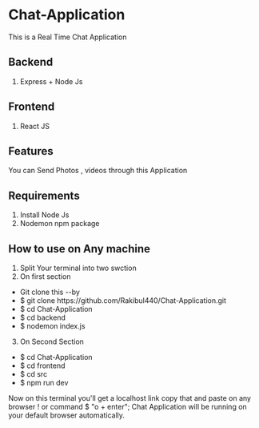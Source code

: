 # Chat-Application

This is a Real Time Chat Application 

## Backend
1. Express + Node Js 

## Frontend
1. React JS

## Features

You can Send Photos , videos through this Application

## Requirements

1. Install Node Js
2. Nodemon npm package

## How to use on Any machine

1. Split Your terminal into two swction
2. On first section 
<ul>
<li> Git clone this --by </li>
<li> $ git clone https://github.com/Rakibul440/Chat-Application.git</li>
<li> $ cd Chat-Application</li>
<li> $ cd backend</li>
<li> $ nodemon index.js</li>
</ul>

 3. On Second Section
 <ul>
 <li> $ cd Chat-Application</li>
 <li> $ cd frontend</li>
 <li> $ cd src</li>
 <li> $ npm run dev</li>
 </ul>
 </b>
 Now on this terminal you'll get a localhost link copy that and paste on any browser !
or
command $ "o + enter";
Chat Application will be running on your default browser automatically.

